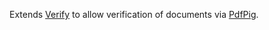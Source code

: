 Extends [Verify](https://github.com/VerifyTests/Verify) to allow verification of documents via [PdfPig](https://github.com/UglyToad/PdfPig).